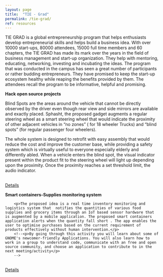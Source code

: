 ```yaml
---
layout: page
title:  "TIE - Grad"
permalink: /tie-grad/
ref: resources
---
```




 <div role="tabpanel" class="tab-pane" id="tie">
    <p>
TIE GRAD is a global entrepreneurship program that helps enthusiasts develop entrepreneurial skills and helps build a business idea. With over 10000 start-ups, 80000 attendees, 15000 full time members and 60 chapters, the TIE GRAD has made its mark over the years in the field of business management and start-up organization. They help with mentoring, educating, networking, investing and incubating the ideas. The program that was conducted in the campus has seen a great number of participants or rather budding entrepreneurs. They have promised to keep the start-up ecosystem healthy while reaping the benefits provided by them. The attendees recall the program to be informative, helpful and promising.   
    </p>

   <div class="row activity">
     <!--<div class="col-md-8"> -->
      <div>
        <p><b><!--<a href="https://hacktoberfest.digitalocean.com/" target="_blank">-->Hack open source projects<!--</a>--></b></p>
    <p>Blind Spots are the areas around the vehicle that cannot be directly observed by the driver even though rear view and side mirrors are available and exactly placed. Sphasht, the proposed gadget augments a regular steering wheel as a smart steering wheel that would indicate the proximity of other adjacent vehicles in “no zones”  ( for 18 wheeler Trucks) and “blind spots” (for regular passenger four wheelers). </p>
        <p>The whole system is designed to retrofit with easy assembly that would reduce the cost and improve the customer base, while providing a safety system which is virtually useful to everyone especially elderly and differently abled. When a vehicle enters the blind spot, the visual indicator present within the product fit to the steering wheel will light up depending upon the proximity. Once the proximity reaches a set threshold limit, the audio indicator.</p>
  </div>
<!--
      <div class="col-md-4">
        <img src="/static/img/activity-hacktoberfest.jpg" class="img-responsive" alt="Hacktoberfest">
      </div>
-->
        <br>
        <a href="https://hacktoberfest.digitalocean.com/" class="btn btn-primary-activities btn-lg">Details</a>
    </div>
  

   <div class="row activity">
     <!-- <div class="col-md-8"> -->
      <div>
        <p><b><!--<a href="https://megford.github.io/teach-gnome-newcomer/" target="_blank">-->Smart containers-Supplies monitoring system<!--</a>--></b></p>

        <p>The proposed idea is a real time inventory monitoring and logistics system that  notifies the quantities of various food supplies and grocery items through an IoT based sensor hardware that is augmented by a mobile application. The proposed smart containers application alerts when the quantity fall short . The app enables the user to optimise purchases based on the current requirement of products effectively without human intervention.</p>
        <!--<p>By going through this activity you will learn about some of GNOME's newcomer-friendly Applications. You will also learn how to work in a group to understand code, communicate with an free and open source community, and choose an application to contribute to in the next meeting/activity</p>
        -->
</div>
<!--
      <div class="col-md-4">
        <img src="/static/img/activity-gnome.png" class="img-responsive" alt="Gnome">
      </div>
--> 
        <br>
        <a href="https://megford.github.io/teach-gnome-newcomer/" class="btn btn-primary-activities btn-lg">Details</a>
    </div>
  </div>

